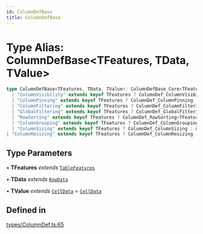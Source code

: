 ```yaml
---
id: ColumnDefBase
title: ColumnDefBase
---
```


# Type Alias: ColumnDefBase\<TFeatures, TData, TValue\>

```ts
type ColumnDefBase<TFeatures, TData, TValue>: ColumnDefBase_Core<TFeatures, TData, TValue> & UnionToIntersection<
  | "ColumnVisibility" extends keyof TFeatures ? ColumnDef_ColumnVisibility : never
  | "ColumnPinning" extends keyof TFeatures ? ColumnDef_ColumnPinning : never
  | "ColumnFiltering" extends keyof TFeatures ? ColumnDef_ColumnFiltering<TFeatures, TData> : never
  | "GlobalFiltering" extends keyof TFeatures ? ColumnDef_GlobalFiltering : never
  | "RowSorting" extends keyof TFeatures ? ColumnDef_RowSorting<TFeatures, TData> : never
  | "ColumnGrouping" extends keyof TFeatures ? ColumnDef_ColumnGrouping<TFeatures, TData, TValue> : never
  | "ColumnSizing" extends keyof TFeatures ? ColumnDef_ColumnSizing : never
| "ColumnResizing" extends keyof TFeatures ? ColumnDef_ColumnResizing : never>;
```

## Type Parameters

• **TFeatures** *extends* [`TableFeatures`](tablefeatures.md)

• **TData** *extends* [`RowData`](rowdata.md)

• **TValue** *extends* [`CellData`](celldata.md) = [`CellData`](celldata.md)

## Defined in

[types/ColumnDef.ts:65](https://github.com/TanStack/table/blob/main/packages/table-core/src/types/ColumnDef.ts#L65)
